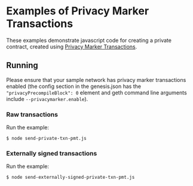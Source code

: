 # Examples of Privacy Marker Transactions

These examples demonstrate javascript code for creating a private contract, created using [Privacy Marker Transactions](https://docs.goquorum.consensys.net/en/latest/Concepts/Privacy/PrivacyMarkerTransactions/).

## Running
Please ensure that your sample network has privacy marker transactions enabled (the config section in the genesis.json has the `"privacyPrecompileBlock": 0` element and geth command line arguments include `--privacymarker.enable`). 

### Raw transactions
Run the example:
```shell script
$ node send-private-txn-pmt.js 
```

### Externally signed transactions
Run the example:
```shell script
$ node send-externally-signed-private-txn-pmt.js 
```

